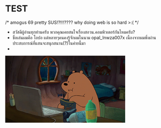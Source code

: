 # TEST
/*
amogus 69 pretty SUS!?!!!????
why doing web is so hard >:(
*/

* สวัสดีผู้อ่านทุกท่านครับ พวกคุณเคยสนใจเรื่องสอวน.คอมพิวเตอร์กันไหมครับ?
* ชื่อเล่นผมคือ โอปอ แต่หลายๆคนคงรู้จักผมในนาม opal_Inwza007x เนื่องจากผมพึ่งผ่านประสบการณ์ที่แสนจะสนุกสนาน(?)ในค่ายนี้มา
* 

<img src="https://github.com/darsaveli/Mariam/blob/main/1479814528_webarebears.gif" width="385px" align="center">
